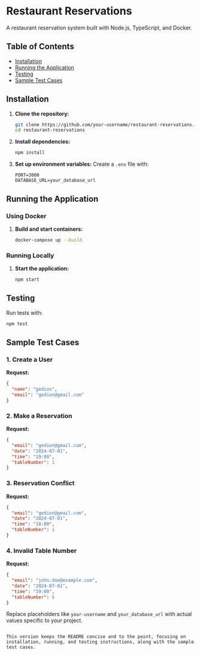 # Restaurant Reservations

A restaurant reservation system built with Node.js, TypeScript, and Docker.

## Table of Contents

- [Installation](#installation)
- [Running the Application](#running-the-application)
- [Testing](#testing)
- [Sample Test Cases](#sample-test-cases)

## Installation

1. **Clone the repository:**
   ```bash
   git clone https://github.com/your-username/restaurant-reservations.git
   cd restaurant-reservations


2. **Install dependencies:**
   ```bash
   npm install
   ```

3. **Set up environment variables:**
   Create a `.env` file with:
   ```plaintext
   PORT=3000
   DATABASE_URL=your_database_url
   ```

## Running the Application

### Using Docker

1. **Build and start containers:**
   ```bash
   docker-compose up --build
   ```

### Running Locally

1. **Start the application:**
   ```bash
   npm start
   ```

## Testing

Run tests with:
```bash
npm test
```

## Sample Test Cases

### 1. Create a User
**Request:**
```json
{
  "name": "gedion",
  "email": "gedion@gmail.com"
}
```

### 2. Make a Reservation
**Request:**
```json
{
  "email": "gedion@gmail.com",
  "date": "2024-07-01",
  "time": "19:00",
  "tableNumber": 1
}
```

### 3. Reservation Conflict
**Request:**
```json
{
  "email": "gedion@gmail.com",
  "date": "2024-07-01",
  "time": "18:00",
  "tableNumber": 1
}
```

### 4. Invalid Table Number
**Request:**
```json
{
  "email": "john.doe@example.com",
  "date": "2024-07-01",
  "time": "19:00",
  "tableNumber": 6
}
```

Replace placeholders like `your-username` and `your_database_url` with actual values specific to your project.
```

This version keeps the README concise and to the point, focusing on installation, running, and testing instructions, along with the sample test cases.
